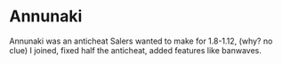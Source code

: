 # Annunaki
Annunaki was an anticheat Salers wanted to make for 1.8-1.12, (why? no clue) I joined, fixed half the anticheat, added features like banwaves. 
